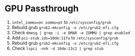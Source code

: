 # GPU Passthrough

1. `intel_iommu=on iommu=pt` to `/etc/sysconfig/grub`
1. Rebuild grub `grub2-mkconfig -o /etc/grub2-efi.cfg`
1. Check `dmesg | grep -i -e DMAR -e IOMMU | grep enabled`
1. Add `pci-stub.ids=10de:11fa` to `/etc/sysconfig/grub`
1. Rebuild grub `grub2-mkconfig -o /etc/grub2-efi.cfg`
1. Check `lspci -nnk -d 10de:13c2 | grep stub`